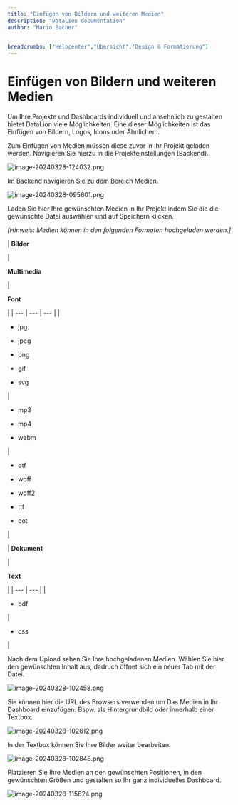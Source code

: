 ```yaml
---
title: "Einfügen von Bildern und weiteren Medien"
description: "DataLion documentation"
author: "Mario Bacher"


breadcrumbs: ["Helpcenter","Übersicht","Design & Formatierung"]
---
```


# Einfügen von Bildern und weiteren Medien

Um Ihre Projekte und Dashboards individuell und ansehnlich zu gestalten bietet DataLion viele Möglichkeiten. Eine dieser Möglichkeiten ist das Einfügen von Bildern, Logos, Icons oder Ähnlichem.

Zum Einfügen von Medien müssen diese zuvor in Ihr Projekt geladen werden. Navigieren Sie hierzu in die Projekteinstellungen (Backend).

![image-20240328-124032.png](/img/11731019.png)

Im Backend navigieren Sie zu dem Bereich Medien.

![image-20240328-095601.png](/img/11796508.png)

Laden Sie hier Ihre gewünschten Medien in Ihr Projekt indem Sie die die gewünschte Datei auswählen und auf Speichern klicken.

_[Hinweis: Medien können in den folgenden Formaten hochgeladen werden.]_

| 
**Bilder**

 | 

**Multimedia**

 | 

**Font**

 |
| --- | --- | --- |
| 

-   jpg
    
-   jpeg
    
-   png
    
-   gif
    
-   svg
    

 | 

-   mp3
    
-   mp4
    
-   webm
    

 | 

-   otf
    
-   woff
    
-   woff2
    
-   ttf
    
-   eot
    

 |

| 
**Dokument**

 | 

**Text**

 |
| --- | --- |
| 

-   pdf
    

 | 

-   css
    

 |

Nach dem Upload sehen Sie Ihre hochgeladenen Medien. Wählen Sie hier den gewünschten Inhalt aus, dadruch öffnet sich ein neuer Tab mit der Datei.

![image-20240328-102458.png](/img/11796517.png)

Sie können hier die URL des Browsers verwenden um Das Medien in Ihr Dashboard einzufügen. Bspw. als Hintergrundbild oder innerhalb einer Textbox.

![image-20240328-102612.png](/img/11730970.png)

In der Textbox können Sie Ihre Bilder weiter bearbeiten.

![image-20240328-102848.png](/img/11829260.png)

Platzieren Sie Ihre Medien an den gewünschten Positionen, in den gewünschten Größen und gestalten so Ihr ganz individuelles Dashboard.

![image-20240328-115624.png](/img/11763746.png)
